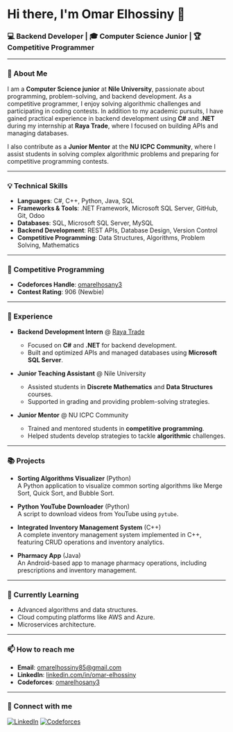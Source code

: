 # Hi there, I'm Omar Elhossiny 👋

### 💻 Backend Developer | 🎓 Computer Science Junior | 🏆 Competitive Programmer

---

### 🚀 About Me

I am a **Computer Science junior** at **Nile University**, passionate about programming, problem-solving, and backend development. As a competitive programmer, I enjoy solving algorithmic challenges and participating in coding contests. In addition to my academic pursuits, I have gained practical experience in backend development using **C#** and **.NET** during my internship at **Raya Trade**, where I focused on building APIs and managing databases.

I also contribute as a **Junior Mentor** at the **NU ICPC Community**, where I assist students in solving complex algorithmic problems and preparing for competitive programming contests.

---

### 💡 Technical Skills

- **Languages**: C#, C++, Python, Java, SQL
- **Frameworks & Tools**: .NET Framework, Microsoft SQL Server, GitHub, Git, Odoo
- **Databases**: SQL, Microsoft SQL Server, MySQL
- **Backend Development**: REST APIs, Database Design, Version Control
- **Competitive Programming**: Data Structures, Algorithms, Problem Solving, Mathematics

---

### 🏅 Competitive Programming

- **Codeforces Handle**: [omarelhosany3](https://codeforces.com/profile/omarelhosany3)
- **Contest Rating**: 906 (Newbie)
  
---

### 💼 Experience

- **Backend Development Intern** @ [Raya Trade](https://www.rayatrade.com)  
  - Focused on **C#** and **.NET** for backend development.
  - Built and optimized APIs and managed databases using **Microsoft SQL Server**.

- **Junior Teaching Assistant** @ Nile University  
  - Assisted students in **Discrete Mathematics** and **Data Structures** courses.
  - Supported in grading and providing problem-solving strategies.

- **Junior Mentor** @ NU ICPC Community  
  - Trained and mentored students in **competitive programming**.
  - Helped students develop strategies to tackle **algorithmic** challenges.

---

### 📚 Projects

- **Sorting Algorithms Visualizer** (Python)  
  A Python application to visualize common sorting algorithms like Merge Sort, Quick Sort, and Bubble Sort.

- **Python YouTube Downloader** (Python)  
  A script to download videos from YouTube using `pytube`.

- **Integrated Inventory Management System** (C++)  
  A complete inventory management system implemented in C++, featuring CRUD operations and inventory analytics.

- **Pharmacy App** (Java)  
  An Android-based app to manage pharmacy operations, including prescriptions and inventory management.

---

### 🌱 Currently Learning

- Advanced algorithms and data structures.
- Cloud computing platforms like AWS and Azure.
- Microservices architecture.

---

### 📫 How to reach me

- **Email**: [omarelhossiny85@gmail.com](mailto:omarelhossiny85@gmail.com)
- **LinkedIn**: [linkedin.com/in/omar-elhossiny](https://www.linkedin.com/in/omar-elhossiny-530553261/)
- **Codeforces**: [omarelhosany3](https://codeforces.com/profile/omarelhosany3)

---

### 🔗 Connect with me

[![LinkedIn](https://img.shields.io/badge/LinkedIn-0077B5?style=for-the-badge&logo=linkedin&logoColor=white)](https://www.linkedin.com/in/omar-elhossiny-530553261/)
[![Codeforces](https://img.shields.io/badge/Codeforces-004085?style=for-the-badge&logo=codeforces&logoColor=white)](https://codeforces.com/profile/omarelhosany3)
